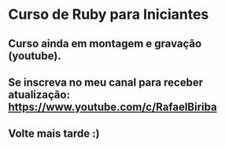# Curso de Ruby para Iniciantes

## Curso ainda em montagem e gravação (youtube).

## Se inscreva no meu canal para receber atualização: https://www.youtube.com/c/RafaelBiriba

## Volte mais tarde :)
